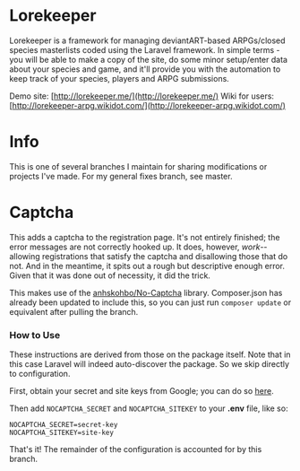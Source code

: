 # Lorekeeper

Lorekeeper is a framework for managing deviantART-based ARPGs/closed species masterlists coded using the Laravel framework. In simple terms - you will be able to make a copy of the site, do some minor setup/enter data about your species and game, and it'll provide you with the automation to keep track of your species, players and ARPG submissions.

Demo site: [http://lorekeeper.me/](http://lorekeeper.me/)
Wiki for users: [http://lorekeeper-arpg.wikidot.com/](http://lorekeeper-arpg.wikidot.com/)

# Info

This is one of several branches I maintain for sharing modifications or projects I've made. For my general fixes branch, see master.

# Captcha

This adds a captcha to the registration page. It's not entirely finished; the error messages are not correctly hooked up. It does, however, *work*-- allowing registrations that satisfy the captcha and disallowing those that do not. And in the meantime, it spits out a rough but descriptive enough error. Given that it was done out of necessity, it did the trick.

This makes use of the [anhskohbo/No-Captcha](https://github.com/anhskohbo/no-captcha) library. Composer.json has already been updated to include this, so you can just run `composer update` or equivalent after pulling the branch.

### How to Use

These instructions are derived from those on the package itself. Note that in this case Laravel will indeed auto-discover the package. So we skip directly to configuration.

First, obtain your secret and site keys from Google; you can do so [here](https://www.google.com/recaptcha/admin).

Then add `NOCAPTCHA_SECRET` and `NOCAPTCHA_SITEKEY` to your **.env** file, like so:

```
NOCAPTCHA_SECRET=secret-key
NOCAPTCHA_SITEKEY=site-key
```

That's it! The remainder of the configuration is accounted for by this branch.